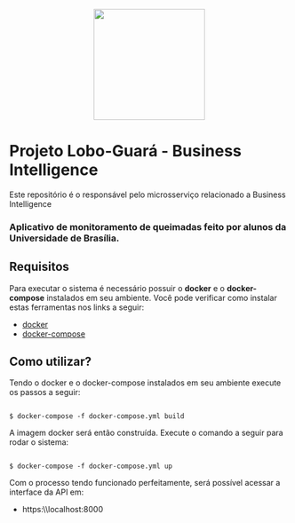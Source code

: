 <p align="center">
  <img width="200" height="200" src="https://user-images.githubusercontent.com/18190061/65366176-f592ff00-dbf6-11e9-9b7a-8cc5c6d85ddc.png">
</p>

# Projeto Lobo-Guará - Business Intelligence

Este repositório é o responsável pelo microsserviço relacionado a Business Intelligence

### Aplicativo de monitoramento de queimadas feito por alunos da Universidade de Brasília.

## Requisitos
Para executar o sistema é necessário possuir o **docker** e o **docker-compose** instalados em seu ambiente. Você pode verificar como instalar estas ferramentas nos links a seguir:

* [docker](https://docs.docker.com/install/linux/docker-ce/ubuntu/)
* [docker-compose](https://docs.docker.com/compose/install/)

## Como utilizar?

Tendo o docker e o docker-compose instalados em seu ambiente execute os passos a seguir:

```

$ docker-compose -f docker-compose.yml build

```

A imagem docker será então construída. Execute o comando a seguir para rodar o sistema:

```

$ docker-compose -f docker-compose.yml up

```

Com o processo tendo funcionado perfeitamente, será possível acessar a interface da API em:

* https:\\\\localhost:8000
